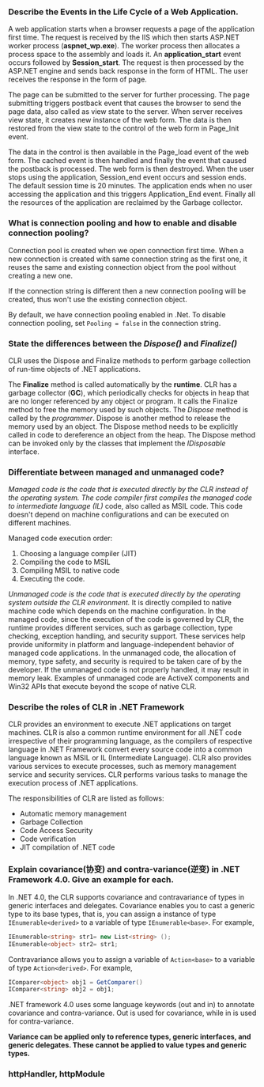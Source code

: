 ### Describe the Events in the Life Cycle of a Web Application.

A web application starts when a browser requests a page of the application first time. The request is received by the IIS which then starts ASP.NET worker process (**aspnet_wp.exe**). The worker process then allocates a process space to the assembly and loads it. An **application_start** event occurs followed by **Session_start**. The request is then processed by the ASP.NET engine and sends back response in the form of HTML. The user receives the response in the form of page.

The page can be submitted to the server for further processing. The page submitting triggers postback event that causes the browser to send the page data, also called as view state to the server. When server receives view state, it creates new instance of the web form. The data is then restored from the view state to the control of the web form in Page_Init event.

The data in the control is then available in the Page_load event of the web form. The cached event is then handled and finally the event that caused the postback is processed. The web form is then destroyed. When the user stops using the application, Session_end event occurs and session ends. The default session time is 20 minutes. The application ends when no user accessing the application and this triggers Application_End event. Finally all the resources of the application are reclaimed by the Garbage collector.

### What is connection pooling and how to enable and disable connection pooling?

Connection pool is created when we open connection first time. When a new connection is created with same connection string as the first one, it reuses the same and existing connection object from the pool without creating a new one.

If the connection string is different then a new connection pooling will be created, thus won't use the existing connection object.

By default, we have connection pooling enabled in .Net. To disable connection pooling, set `Pooling = false` in the connection string.

### State the differences between the _Dispose()_ and _Finalize()_

CLR uses the Dispose and Finalize methods to perform garbage collection of run-time objects of .NET applications.

The **Finalize** method is called automatically by the **runtime**. CLR has a garbage collector (**GC**), which periodically checks for objects in heap that are no longer referenced by any object or program. It calls the Finalize method to free the memory used by such objects. The _Dispose_ method is called by the _programmer_. Dispose is another method to release the memory used by an object. The Dispose method needs to be explicitly called in code to dereference an object from the heap. The Dispose method can be invoked only by the classes that implement the _IDisposable_ interface.

### Differentiate between managed and unmanaged code?

_Managed code is the code that is executed directly by the CLR instead of the operating system. The code compiler first compiles the managed code to intermediate language (IL)_ code, also called as MSIL code. This code doesn't depend on machine configurations and can be executed on different machines.

Managed code execution order:

1.  Choosing a language compiler (JIT)
1.  Compiling the code to MSIL
1.  Compiling MSIL to native code
1.  Executing the code.

_Unmanaged code is the code that is executed directly by the operating system outside the CLR environment._ It is directly compiled to native machine code which depends on the machine configuration. In the managed code, since the execution of the code is governed by CLR, the runtime provides different services, such as garbage collection, type checking, exception handling, and security support. These services help provide uniformity in platform and language-independent behavior of managed code applications. In the unmanaged code, the allocation of memory, type safety, and security is required to be taken care of by the developer. If the unmanaged code is not properly handled, it may result in memory leak. Examples of unmanaged code are ActiveX components and Win32 APIs that execute beyond the scope of native CLR.

### Describe the roles of CLR in .NET Framework

CLR provides an environment to execute .NET applications on target machines. CLR is also a common runtime environment for all .NET code irrespective of their programming language, as the compilers of respective language in .NET Framework convert every source code into a common language known as MSIL or IL (Intermediate Language). CLR also provides various services to execute processes, such as memory management service and security services. CLR performs various tasks to manage the execution process of .NET applications.

The responsibilities of CLR are listed as follows:

- Automatic memory management
- Garbage Collection
- Code Access Security
- Code verification
- JIT compilation of .NET code

### Explain covariance(协变) and contra-variance(逆变) in .NET Framework 4.0. Give an example for each.

In .NET 4.0, the CLR supports covariance and contravariance of types in generic interfaces and delegates. Covariance enables you to cast a generic type to its base types, that is, you can assign a instance of type `IEnumerable<derived>` to a variable of type `IEnumerable<base>`. For example,

```csharp
IEnumerable<string> str1= new List<string> ();
IEnumerable<object> str2= str1;
```

Contravariance allows you to assign a variable of `Action<base>` to a variable of type `Action<derived>`. For example,

```csharp
IComparer<object> obj1 = GetComparer()
IComparer<string> obj2 = obj1;
```

.NET framework 4.0 uses some language keywords (out and in) to annotate covariance and contra-variance. Out is used for covariance, while in is used for contra-variance.

**Variance can be applied only to reference types, generic interfaces, and generic delegates. These cannot be applied to value types and generic types.**

### httpHandler, httpModule
